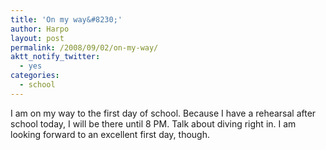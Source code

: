 ```yaml
---
title: 'On my way&#8230;'
author: Harpo
layout: post
permalink: /2008/09/02/on-my-way/
aktt_notify_twitter:
  - yes
categories:
  - school
---
```

I am on my way to the first day of school. Because I have a rehearsal after school today, I will be there until 8 PM. Talk about diving right in. I am looking forward to an excellent first day, though.